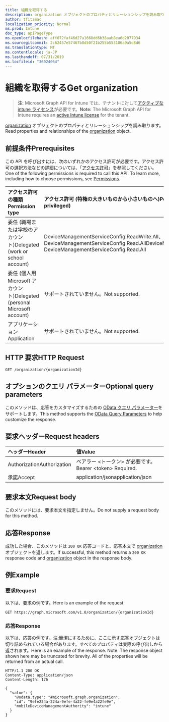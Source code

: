 ```yaml
---
title: 組織を取得する
description: organization オブジェクトのプロパティとリレーションシップを読み取ります。
author: tfitzmac
localization_priority: Normal
ms.prod: Intune
doc_type: apiPageType
ms.openlocfilehash: aff072faf46d27a1668dd6b38aab8ea6d2077934
ms.sourcegitcommit: 2c62457e57467b8d50f21b255b553106a9a5d8d6
ms.translationtype: MT
ms.contentlocale: ja-JP
ms.lasthandoff: 07/31/2019
ms.locfileid: "36024064"
---
```

# <a name="get-organization"></a><span data-ttu-id="8f860-103">組織を取得する</span><span class="sxs-lookup"><span data-stu-id="8f860-103">Get organization</span></span>

> <span data-ttu-id="8f860-104">**注:** Microsoft Graph API for Intune では、テナントに対して[アクティブな intune ライセンス](https://go.microsoft.com/fwlink/?linkid=839381)が必要です。</span><span class="sxs-lookup"><span data-stu-id="8f860-104">**Note:** The Microsoft Graph API for Intune requires an [active Intune license](https://go.microsoft.com/fwlink/?linkid=839381) for the tenant.</span></span>

<span data-ttu-id="8f860-105">[organization](../resources/intune-onboarding-organization.md) オブジェクトのプロパティとリレーションシップを読み取ります。</span><span class="sxs-lookup"><span data-stu-id="8f860-105">Read properties and relationships of the [organization](../resources/intune-onboarding-organization.md) object.</span></span>

## <a name="prerequisites"></a><span data-ttu-id="8f860-106">前提条件</span><span class="sxs-lookup"><span data-stu-id="8f860-106">Prerequisites</span></span>
<span data-ttu-id="8f860-p101">この API を呼び出すには、次のいずれかのアクセス許可が必要です。アクセス許可の選択方法などの詳細については、「[アクセス許可](/graph/permissions-reference)」を参照してください。</span><span class="sxs-lookup"><span data-stu-id="8f860-p101">One of the following permissions is required to call this API. To learn more, including how to choose permissions, see [Permissions](/graph/permissions-reference).</span></span>

|<span data-ttu-id="8f860-109">アクセス許可の種類</span><span class="sxs-lookup"><span data-stu-id="8f860-109">Permission type</span></span>|<span data-ttu-id="8f860-110">アクセス許可 (特権の大きいものから小さいものへ)</span><span class="sxs-lookup"><span data-stu-id="8f860-110">Permissions (from most to least privileged)</span></span>|
|:---|:---|
|<span data-ttu-id="8f860-111">委任 (職場または学校のアカウント)</span><span class="sxs-lookup"><span data-stu-id="8f860-111">Delegated (work or school account)</span></span>|<span data-ttu-id="8f860-112">DeviceManagementServiceConfig.ReadWrite.All、DeviceManagementServiceConfig.Read.All</span><span class="sxs-lookup"><span data-stu-id="8f860-112">DeviceManagementServiceConfig.ReadWrite.All, DeviceManagementServiceConfig.Read.All</span></span>|
|<span data-ttu-id="8f860-113">委任 (個人用 Microsoft アカウント)</span><span class="sxs-lookup"><span data-stu-id="8f860-113">Delegated (personal Microsoft account)</span></span>|<span data-ttu-id="8f860-114">サポートされていません。</span><span class="sxs-lookup"><span data-stu-id="8f860-114">Not supported.</span></span>|
|<span data-ttu-id="8f860-115">アプリケーション</span><span class="sxs-lookup"><span data-stu-id="8f860-115">Application</span></span>|<span data-ttu-id="8f860-116">サポートされていません。</span><span class="sxs-lookup"><span data-stu-id="8f860-116">Not supported.</span></span>|

## <a name="http-request"></a><span data-ttu-id="8f860-117">HTTP 要求</span><span class="sxs-lookup"><span data-stu-id="8f860-117">HTTP Request</span></span>
<!-- {
  "blockType": "ignored"
}
-->
``` http
GET /organization/{organizationId}
```

## <a name="optional-query-parameters"></a><span data-ttu-id="8f860-118">オプションのクエリ パラメーター</span><span class="sxs-lookup"><span data-stu-id="8f860-118">Optional query parameters</span></span>
<span data-ttu-id="8f860-119">このメソッドは、応答をカスタマイズするための [OData クエリ パラメーター](https://docs.microsoft.com/en-us/graph/query-parameters)をサポートします。</span><span class="sxs-lookup"><span data-stu-id="8f860-119">This method supports the [OData Query Parameters](https://docs.microsoft.com/en-us/graph/query-parameters) to help customize the response.</span></span>

## <a name="request-headers"></a><span data-ttu-id="8f860-120">要求ヘッダー</span><span class="sxs-lookup"><span data-stu-id="8f860-120">Request headers</span></span>
|<span data-ttu-id="8f860-121">ヘッダー</span><span class="sxs-lookup"><span data-stu-id="8f860-121">Header</span></span>|<span data-ttu-id="8f860-122">値</span><span class="sxs-lookup"><span data-stu-id="8f860-122">Value</span></span>|
|:---|:---|
|<span data-ttu-id="8f860-123">Authorization</span><span class="sxs-lookup"><span data-stu-id="8f860-123">Authorization</span></span>|<span data-ttu-id="8f860-124">ベアラー &lt;トークン&gt; が必要です。</span><span class="sxs-lookup"><span data-stu-id="8f860-124">Bearer &lt;token&gt; Required.</span></span>|
|<span data-ttu-id="8f860-125">承諾</span><span class="sxs-lookup"><span data-stu-id="8f860-125">Accept</span></span>|<span data-ttu-id="8f860-126">application/json</span><span class="sxs-lookup"><span data-stu-id="8f860-126">application/json</span></span>|

## <a name="request-body"></a><span data-ttu-id="8f860-127">要求本文</span><span class="sxs-lookup"><span data-stu-id="8f860-127">Request body</span></span>
<span data-ttu-id="8f860-128">このメソッドには、要求本文を指定しません。</span><span class="sxs-lookup"><span data-stu-id="8f860-128">Do not supply a request body for this method.</span></span>

## <a name="response"></a><span data-ttu-id="8f860-129">応答</span><span class="sxs-lookup"><span data-stu-id="8f860-129">Response</span></span>
<span data-ttu-id="8f860-130">成功した場合、このメソッドは `200 OK` 応答コードと、応答本文で [organization](../resources/intune-onboarding-organization.md) オブジェクトを返します。</span><span class="sxs-lookup"><span data-stu-id="8f860-130">If successful, this method returns a `200 OK` response code and [organization](../resources/intune-onboarding-organization.md) object in the response body.</span></span>

## <a name="example"></a><span data-ttu-id="8f860-131">例</span><span class="sxs-lookup"><span data-stu-id="8f860-131">Example</span></span>

### <a name="request"></a><span data-ttu-id="8f860-132">要求</span><span class="sxs-lookup"><span data-stu-id="8f860-132">Request</span></span>
<span data-ttu-id="8f860-133">以下は、要求の例です。</span><span class="sxs-lookup"><span data-stu-id="8f860-133">Here is an example of the request.</span></span>
``` http
GET https://graph.microsoft.com/v1.0/organization/{organizationId}
```

### <a name="response"></a><span data-ttu-id="8f860-134">応答</span><span class="sxs-lookup"><span data-stu-id="8f860-134">Response</span></span>
<span data-ttu-id="8f860-p102">以下は、応答の例です。注:簡潔にするために、ここに示す応答オブジェクトは切り詰められている場合があります。すべてのプロパティは実際の呼び出しから返されます。</span><span class="sxs-lookup"><span data-stu-id="8f860-p102">Here is an example of the response. Note: The response object shown here may be truncated for brevity. All of the properties will be returned from an actual call.</span></span>
``` http
HTTP/1.1 200 OK
Content-Type: application/json
Content-Length: 176

{
  "value": {
    "@odata.type": "#microsoft.graph.organization",
    "id": "9efe224a-224a-9efe-4a22-fe9e4a22fe9e",
    "mobileDeviceManagementAuthority": "intune"
  }
}
```



